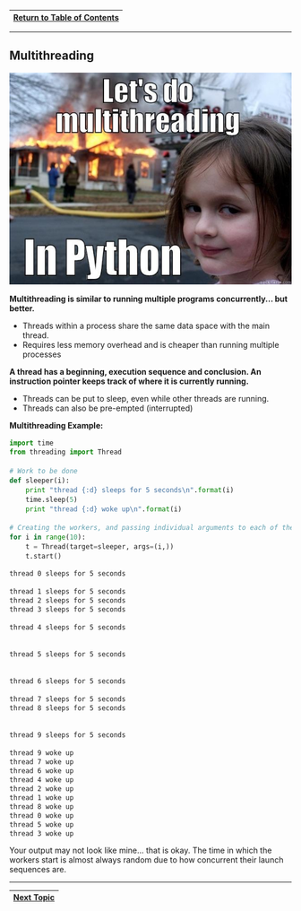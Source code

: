 |[Return to Table of Contents](/00-Table-of-Contents.md)|
|---|

---

## Multithreading  

![](/assets/Creepy_Kid.jpg)

**Multithreading is similar to running multiple programs concurrently... but better.** 

* Threads within a process share the same data space with the main thread.
* Requires less memory overhead and is cheaper than running multiple processes

**A thread has a beginning, execution sequence and conclusion. An instruction pointer keeps track of where it is currently running.** 

* Threads can be put to sleep, even while other threads are running. 
* Threads can also be pre-empted \(interrupted\)

**Multithreading Example:**

```python
import time
from threading import Thread 

# Work to be done
def sleeper(i):
    print "thread {:d} sleeps for 5 seconds\n".format(i)
    time.sleep(5)
    print "thread {:d} woke up\n".format(i)

# Creating the workers, and passing individual arguments to each of them
for i in range(10):
    t = Thread(target=sleeper, args=(i,))
    t.start()
```

```text
thread 0 sleeps for 5 seconds

thread 1 sleeps for 5 seconds
thread 2 sleeps for 5 seconds
thread 3 sleeps for 5 seconds

thread 4 sleeps for 5 seconds


thread 5 sleeps for 5 seconds


thread 6 sleeps for 5 seconds

thread 7 sleeps for 5 seconds
thread 8 sleeps for 5 seconds


thread 9 sleeps for 5 seconds

thread 9 woke up
thread 7 woke up
thread 6 woke up
thread 4 woke up
thread 2 woke up
thread 1 woke up
thread 8 woke up
thread 0 woke up
thread 5 woke up
thread 3 woke up
```

Your output may not look like mine... that is okay. The time in which the workers start is almost always random due to how concurrent their launch sequences are.

---

|[Next Topic](/06_advanced/05_unit_testing.md)|
|---|
